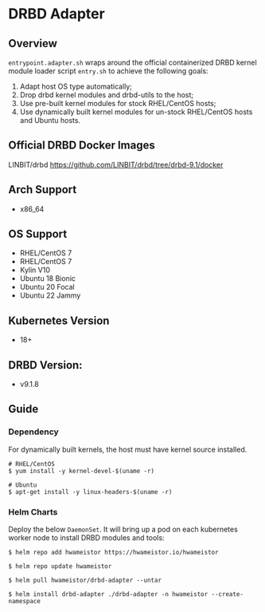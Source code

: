 # DRBD Adapter

## Overview

`entrypoint.adapter.sh` wraps around the official containerized DRBD kernel module loader script `entry.sh` to achieve the following goals:

1. Adapt host OS type automatically;
2. Drop drbd kernel modules and drbd-utils to the host;
3. Use pre-built kernel modules for stock RHEL/CentOS hosts;
4. Use dynamically built kernel modules for un-stock RHEL/CentOS hosts and Ubuntu hosts.

## Official DRBD Docker Images

LINBIT/drbd <https://github.com/LINBIT/drbd/tree/drbd-9.1/docker>

## Arch Support

* x86_64

## OS Support

* RHEL/CentOS 7
* RHEL/CentOS 7
* Kylin V10
* Ubuntu 18 Bionic
* Ubuntu 20 Focal
* Ubuntu 22 Jammy

## Kubernetes Version

* 18+

## DRBD Version:
* v9.1.8

## Guide

### Dependency
For dynamically built kernels, the host must have kernel source installed.
```
# RHEL/CentOS
$ yum install -y kernel-devel-$(uname -r)

# Ubuntu
$ apt-get install -y linux-headers-$(uname -r)
```

### Helm Charts
Deploy the below `DaemonSet`. It will bring up a pod on each kubernetes worker node to install DRBD modules and tools:

```
$ helm repo add hwameistor https://hwameistor.io/hwameistor

$ helm repo update hwameistor

$ helm pull hwameistor/drbd-adapter --untar

$ helm install drbd-adapter ./drbd-adapter -n hwameistor --create-namespace
```
